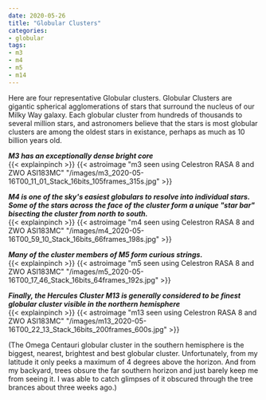 ```yaml
---
date: 2020-05-26
title: "Globular Clusters"
categories:
- globular
tags:
- m3
- m4
- m5
- m14
---
```


Here are four representative Globular clusters.   Globular Clusters are gigantic spherical agglomerations of stars that surround the nucleus of our Milky Way galaxy.  Each globular cluster from hundreds of thousands to several million stars, and astronomers believe that the stars is most globular clusters are among the oldest stars in existance, perhaps as much as 10 billion years old.



<!--more-->
_**M3 has an exceptionally dense bright core**_<br>
{{< explainpinch >}}
{{< astroimage "m3 seen using Celestron RASA 8 and ZWO ASI183MC" "/images/m3_2020-05-16T00_11_01_Stack_16bits_105frames_315s.jpg" >}}

_**M4 is one of the sky's easiest globulars to resolve into individual stars. Some of the stars across the face of the cluster form a unique "star bar" bisecting the cluster from north to south.**_<br>
{{< explainpinch >}}
{{< astroimage "m4 seen using Celestron RASA 8 and ZWO ASI183MC" "/images/m4_2020-05-16T00_59_10_Stack_16bits_66frames_198s.jpg" >}}

_**Many of the cluster members of M5 form curious strings.**_<br>
{{< explainpinch >}}
{{< astroimage "m5 seen using Celestron RASA 8 and ZWO ASI183MC" "/images/m5_2020-05-16T00_17_46_Stack_16bits_64frames_192s.jpg" >}}

_**Finally, the Hercules Cluster M13 is generally considered to be finest globular cluster visible in the northern hemisphere**_<br>
{{< explainpinch >}}
{{< astroimage "m13 seen using Celestron RASA 8 and ZWO ASI183MC" "/images/m13_2020-05-16T00_22_13_Stack_16bits_200frames_600s.jpg" >}}

(The Omega Centauri globular cluster in the southern hemisphere is the biggest, nearest, brightest and best globular cluster.  Unfortunately, from my latitude it only peeks a maximum of 4 degrees above the horizon.  And from my backyard, trees obsure the far southern horizon and just barely keep me from seeing it.  I was able to catch glimpses of it obscured through the tree brances about three weeks ago.)